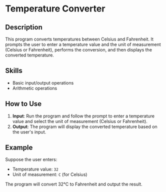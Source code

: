 # Temperature Converter

## Description
This program converts temperatures between Celsius and Fahrenheit. It prompts the user to enter a temperature value and the unit of measurement (Celsius or Fahrenheit), performs the conversion, and then displays the converted temperature.

## Skills
- Basic input/output operations
- Arithmetic operations

## How to Use
1. **Input**: Run the program and follow the prompt to enter a temperature value and select the unit of measurement (Celsius or Fahrenheit).
2. **Output**: The program will display the converted temperature based on the user's input.

## Example
Suppose the user enters:
- Temperature value: `32`
- Unit of measurement: `C` (for Celsius)

The program will convert 32°C to Fahrenheit and output the result.
